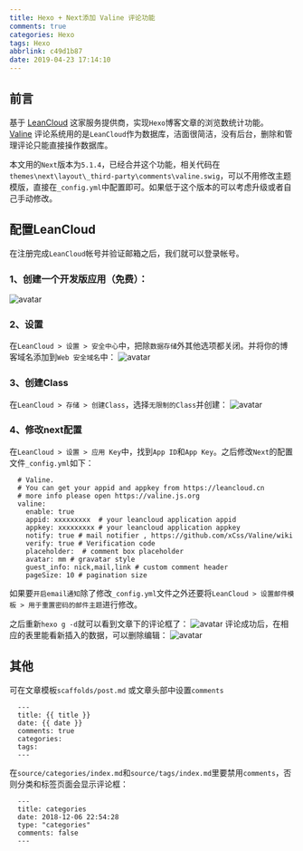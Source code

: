 ```yaml
---
title: Hexo + Next添加 Valine 评论功能
comments: true
categories: Hexo
tags: Hexo
abbrlink: c49d1b87
date: 2019-04-23 17:14:10
---
```


## 前言
基于 [LeanCloud](https://leancloud.cn) 这家服务提供商，实现`Hexo`博客文章的浏览数统计功能。  
[Valine](https://valine.js.org/) 评论系统用的是`LeanCloud`作为数据库，洁面很简洁，没有后台，删除和管理评论只能直接操作数据库。  

本文用的`Next`版本为`5.1.4`，已经合并这个功能，相关代码在`themes\next\layout\_third-party\comments\valine.swig`，可以不用修改主题模版，直接在`_config.yml`中配置即可。如果低于这个版本的可以考虑升级或者自己手动修改。  

## 配置LeanCloud
在注册完成`LeanCloud`帐号并验证邮箱之后，我们就可以登录帐号。

### 1、创建一个开发版应用（免费）：
![avatar](http://pqg06rxde.bkt.clouddn.com/blog/leancloud-application.png-watermark)
### 2、设置
在`LeanCloud > 设置 > 安全中心`中，把除`数据存储`外其他选项都关闭。并将你的博客域名添加到`Web 安全域名`中：
![avatar](http://pqg06rxde.bkt.clouddn.com/blog/leancloud-setting.png-watermark)
### 3、创建Class
在`LeanCloud > 存储 > 创建Class`，选择`无限制的Class`并创建：
![avatar](http://pqg06rxde.bkt.clouddn.com/blog/leancloud-class.png-watermark)
### 4、修改next配置
在`LeanCloud > 设置 > 应用 Key`中，找到`App ID`和`App Key`。之后修改`Next`的配置文件`_config.yml`如下：
```
  # Valine.
  # You can get your appid and appkey from https://leancloud.cn
  # more info please open https://valine.js.org
  valine:
    enable: true
    appid: xxxxxxxxx  # your leancloud application appid
    appkey: xxxxxxxxx # your leancloud application appkey
    notify: true # mail notifier , https://github.com/xCss/Valine/wiki
    verify: true # Verification code
    placeholder:  # comment box placeholder
    avatar: mm # gravatar style
    guest_info: nick,mail,link # custom comment header
    pageSize: 10 # pagination size
```
如果要`开启email通知`除了修改`_config.yml`文件之外还要将`LeanCloud > 设置邮件模板 > 用于重置密码的邮件主题`进行修改。  

之后重新`hexo g -d`就可以看到文章下的评论框了：
![avatar](http://pqg06rxde.bkt.clouddn.com/blog/comment-view.png-watermark)
评论成功后，在相应的表里能看新插入的数据，可以删除编辑：
![avatar](http://pqg06rxde.bkt.clouddn.com/blog/comment-data.png-watermark)

## 其他
可在文章模板`scaffolds/post.md` 或文章头部中设置`comments`
```
  ---
  title: {{ title }}
  date: {{ date }}
  comments: true
  categories:
  tags:
  ---
```
在`source/categories/index.md`和`source/tags/index.md`里要禁用`comments`，否则分类和标签页面会显示评论框：
```
  ---
  title: categories
  date: 2018-12-06 22:54:28
  type: "categories"
  comments: false
  ---
```
